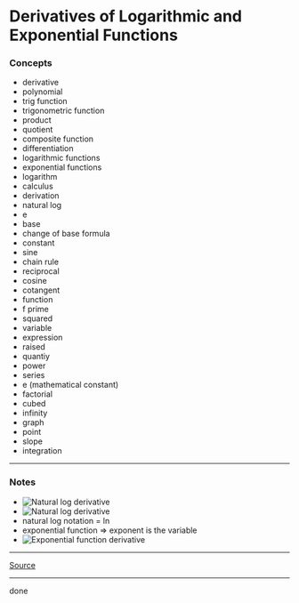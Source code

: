 # Derivatives of Logarithmic and Exponential Functions

### Concepts

- derivative
- polynomial
- trig function
- trigonometric function
- product
- quotient
- composite function
- differentiation
- logarithmic functions
- exponential functions
- logarithm
- calculus
- derivation
- natural log
- e
- base
- change of base formula
- constant
- sine
- chain rule
- reciprocal
- cosine
- cotangent
- function
- f prime
- squared
- variable
- expression
- raised
- quantiy
- power
- series
- e (mathematical constant)
- factorial
- cubed
- infinity
- graph
- point
- slope
- integration

---

### Notes

- ![Natural log derivative](https://latex.codecogs.com/svg.latex?(\log_{e}{x})%27=\frac{1}{x})
- ![Natural log derivative](https://latex.codecogs.com/svg.latex?(\log_{a}{x})%27=\frac{1}{(\log_{e}{a})x})
- natural log notation = ln
- exponential function => exponent is the variable
- ![Exponential function derivative](https://latex.codecogs.com/svg.latex?(a^x)%27=(\log_{e}a)(a^x))

---

[Source](https://youtu.be/zjKMkbcbtHY)

---

done